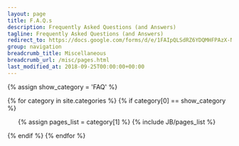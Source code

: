 ```yaml
---
layout: page
title: F.A.Q.s
description: Frequently Asked Questions (and Answers)
tagline: Frequently Asked Questions (and Answers)
redirect_to: https://docs.google.com/forms/d/e/1FAIpQLSdRZ6YDQMHFPAzX-Nd0EGcCWrA-X9yiZSj5vf1GteXjv9uX_g/viewform?usp=dialog
group: navigation
breadcrumb_title: Miscellaneous
breadcrumb_url: /misc/pages.html
last_modified_at: 2018-09-25T00:00:00+00:00
---
```

{% assign show_category = 'FAQ' %}

{% for category in site.categories %} 
  {% if category[0] == show_category %}
  <ul>
    {% assign pages_list = category[1] %}  
    {% include JB/pages_list %}
  </ul>
  {% endif %}  
{% endfor %}

